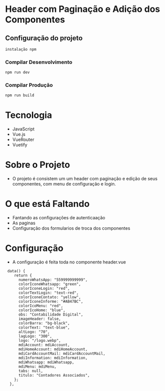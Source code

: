 # Header com Paginação e Adição dos Componentes

## Configuração do projeto
```sh
instalação npm
```
### Compilar Desenvolvimento

```sh
npm run dev
```
### Compilar Produção
```sh
npm run build
```

# Tecnologia
- JavaScript
- Vue.js
- VueRouter
- Vuetify

# Sobre o Projeto
- O projeto é consistem um um header com paginação e edição de seus componentes, com menu de configuração e login.

# O que está Faltando
- Fantando as configurações de autenticaação
- As paginas
- Configuração dos formularios de troca dos componentes

# Configuração
- A configuração é feita toda no componente header.vue

```
 data() {
    return {
      numeroWhatsApp: "559999999999",
      colorIconeWhatsapp: "green",
      colorIconeLogin: "red",
      colorTextLogin: "text-red",
      colorIconeContato: "yellow",
      colorIconeInforme: "#AB47BC",
      colorIcoMenu: "red",
      colorIcoHome: "blue",
      obs: "Contabilidade Digital",
      imageHeader: false,
      colorBarra: "bg-black",
      colorText: "text-blue",
      altLogo: "70",
      lagLogo: "300",
      logo: "/logo.webp",
      mdiAccount: mdiAccount,
      mdiHomeAccount: mdiHomeAccount,
      mdiCardAccountMail: mdiCardAccountMail,
      mdiInformation: mdiInformation,
      mdiWhatsapp: mdiWhatsapp,
      mdiMenu: mdiMenu,
      tabs: null,
      titulo: "Contadores Associados",
    };
  },
```

